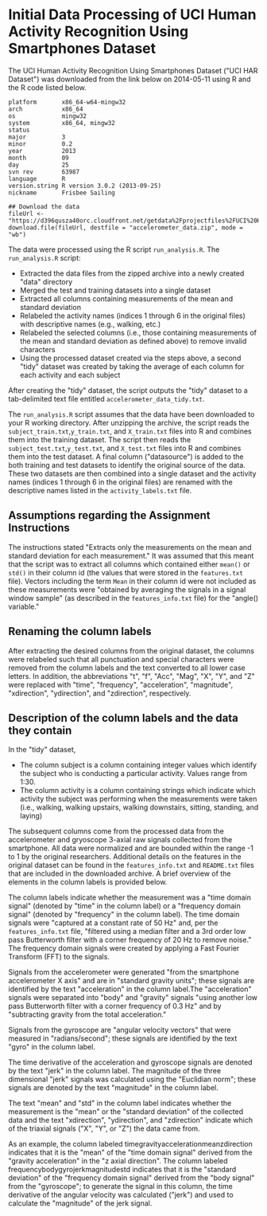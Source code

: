 Initial Data Processing of UCI Human Activity Recognition Using Smartphones Dataset
========================================================

The UCI Human Activity Recognition Using Smartphones Dataset ("UCI HAR Dataset") was downloaded from the link below on 2014-05-11 using R and the R code listed below.

```                     
platform       x86_64-w64-mingw32          
arch           x86_64                      
os             mingw32                     
system         x86_64, mingw32             
status                                     
major          3                           
minor          0.2                         
year           2013                        
month          09                          
day            25                          
svn rev        63987                       
language       R                           
version.string R version 3.0.2 (2013-09-25)
nickname       Frisbee Sailing         

## Download the data
fileUrl <- "https://d396qusza40orc.cloudfront.net/getdata%2Fprojectfiles%2FUCI%20HAR%20Dataset.zip"
download.file(fileUrl, destfile = "accelerometer_data.zip", mode = "wb")
```


The data were processed using the R script `run_analysis.R`. The `run_analysis.R` script:
- Extracted the data files from the zipped archive into a newly created "data" directory
- Merged the test and training datasets into a single dataset
- Extracted all columns containing measurements of the mean and standard deviation
- Relabeled the activity names (indices 1 through 6 in the original files) with descriptive names (e.g., walking, etc.)
- Relabeled the selected columns (i.e., those containing measurements of the mean and standard deviation as defined above) to remove invalid characters
- Using the processed dataset created via the steps above, a second "tidy" dataset was created by taking the average of each column for each activity and each subject

After creating the "tidy" dataset, the script outputs the "tidy" dataset to a tab-delimited text file entitled `accelerometer_data_tidy.txt`.

The `run_analysis.R` script assumes that the data have been downloaded to your R working directory. After unzipping the archive, the script reads the `subject_train.txt`,`y_train.txt`, and `X_train.txt` files into R and combines them into the training dataset. The script then reads the `subject_test.txt`,`y_test.txt`, and `X_test.txt` files into R and combines them into the test dataset. A final column ("datasource") is added to the both training and test datasets to identify the original source of the data. These two datasets are then combined into a single dataset and the activity names (indices 1 through 6 in the original files) are renamed with the descriptive names listed in the `activity_labels.txt` file. 

## Assumptions regarding the Assignment Instructions
The instructions stated "Extracts only the measurements on the mean and standard deviation for each measurement." It was assumed that this meant that the script was to extract all columns which contained either `mean()` or `std()` in their column id (the values that were stored in the `features.txt` file). Vectors including the term `Mean` in their column id were not included as these measurements were "obtained by averaging the signals in a signal window sample" (as described in the `features_info.txt` file) for the "angle() variable."

## Renaming the column labels
After extracting the desired columns from the original dataset, the columns were relabeled such that all punctuation and special characters were removed from the column labels and the text converted to all lower case letters. In addition, the abbreviations "t", "f", "Acc", "Mag", "X", "Y", and "Z" were replaced with "time", "frequency", "acceleration", "magnitude", "xdirection", "ydirection", and "zdirection", respectively.

## Description of the column labels and the data they contain
In the "tidy" dataset,
- The column subject is a column containing integer values which identify the subject who is conducting a particular activity. Values range from 1:30.
- The column activity is a column containing strings which indicate which activity the subject was performing when the measurements were taken (i.e., walking, walking upstairs, walking downstairs, sitting, standing, and laying)

The subsequent columns come from the processed data from the accelerometer and gryoscope 3-axial raw signals collected from the smartphone. All data were normalized and are bounded within the range -1 to 1 by the original researchers. Additional details on the features in the original dataset can be found in the `features_info.txt` and `README.txt` files that are included in the downloaded archive. A brief overview of the elements in the column labels is provided below.

The column labels indicate whether the measurement was a "time domain signal" (denoted by "time" in the column label) or a "frequency domain signal" (denoted by "frequency" in the column label). The time domain signals were "captured at a constant rate of 50 Hz" and, per the `features_info.txt` file, "filtered using a median filter and a 3rd order low pass Butterworth filter with a corner frequency of 20 Hz to remove noise." The frequency domain signals were created by applying a Fast Fourier Transform (FFT) to the signals.

Signals from the accelerometer were generated "from the smartphone accelerometer X axis" and are in "standard gravity units"; these signals are identified by the text "acceleration" in the column label.The "acceleration" signals were separated into "body" and "gravity" signals "using another low pass Butterworth filter with a corner frequency of 0.3 Hz" and by "subtracting gravity from the total acceleration."

Signals from the gyroscope are "angular velocity vectors" that were measured in "radians/second"; these signals are identified by the text "gyro" in the column label. 

The time derivative of the acceleration and gyroscope signals are denoted by the text "jerk" in the column label. The magnitude of the three dimensional "jerk" signals was calculated using the "Euclidian norm"; these signals are denoted by the text "magnitude" in the column label.

The text "mean" and "std" in the column label indicates whether the measurement is the "mean" or the "standard deviation" of the collected data and the text "xdirection", "ydirection", and "zdirection" indicate which of the triaxial signals ("X", "Y", or "Z") the data came from.

As an example, the column labeled timegravityaccelerationmeanzdirection indicates that it is the "mean" of the "time domain signal" derived from the "gravity acceleration" in the "z axial direction". The column labeled frequencybodygyrojerkmagnitudestd indicates that it is the "standard deviation" of the "frequency domain signal" derived from the "body signal" from the "gyroscope"; to generate the signal in this column, the time derivative of the angular velocity was calculated ("jerk") and used to calculate the "magnitude" of the jerk signal.









